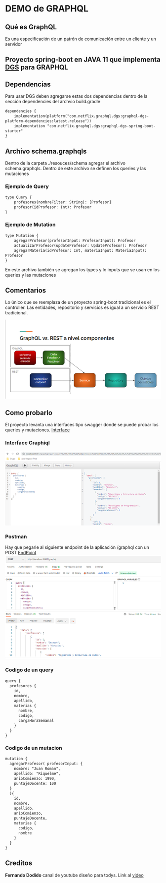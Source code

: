 # DEMO de GRAPHQL

## Qué es GraphQL
Es una especificación de un patrón de comunicación entre un cliente y un servidor

## Proyecto spring-boot en JAVA 11 que implementa [DGS](https://netflix.github.io/dgs/getting-started/) para GRAPHQL

## Dependencias 
Para usar DGS deben agregarse estas dos dependencias dentro de la sección dependencies del archvio build.gradle
``` 
dependencies {
    implementation(platform("com.netflix.graphql.dgs:graphql-dgs-platform-dependencies:latest.release"))
    implementation "com.netflix.graphql.dgs:graphql-dgs-spring-boot-starter"
}
```

## Archivo schema.graphqls
Dentro de la carpeta ./resouces/schema agregar el archivo schema.graphqls. Dentro de este archivo se definen los queries y las mutaciones

### Ejemplo de Query
```
type Query {
    profesores(nombreFilter: String): [Profesor]
    profesor(idProfesor: Int): Profesor
}
```

### Ejemplo de Mutation
```aidl
type Mutation {
    agregarProfesor(profesorInput: ProfesorInput): Profesor
    actualizarProfesor(updateProfesor: UpdateProfesor): Profesor
    agregarMateria(idProfesor: Int, materiaInput: MateriaInput): Profesor
}
```
En este archivo también se agregan los types y lo inputs que se usan en los queries y las mutaciones

## Comentarios
Lo único que se reemplaza de un proyecto spring-boot tradicional es el controller. Las entidades, repositorio y servicios es igual a un servicio REST tradicional.

![Estructura de proyecto](Controller.PNG)

## Como probarlo
El proyecto levanta una interfaces tipo swagger donde se puede probar los queries y mutaciones. [Interface](http://localhost:8081/graphiql)

### Interface Graphiql
![Grapiql](Graphiqp.PNG)

### Postman
Hay que pegarle al siguiente endpoint de la aplicación /graphql con un POST [EndPoint](http://localhost:8081/graphql)
![Postman](Postman.PNG)

### Codigo de un query
```aidl
query {
  profesores {
    id,
    nombre,
    apellido,
    materias {
      nombre,
      codigo,
      cargaHoraSemanal
    }
  }
}
```
### Codigo de un mutacion
```aidl
mutation {
  agregarProfesor( profesorInput: {
    nombre: "Juan Roman",
    apellido: "Riquelme",
    anioComienzo: 1990,
    puntajeDocente: 100
  } 
  ){
	id,
    nombre,
    apellido,
    anioComienzo,
    puntajeDocente,
    materias {
      codigo,
      nombre
    }
  }
}
```

## Creditos
**Fernando Dodido** canal de youtube diseño para todys. Link al [video](https://www.youtube.com/watch?v=HcnFi2wYjnQ&t=1139s)
